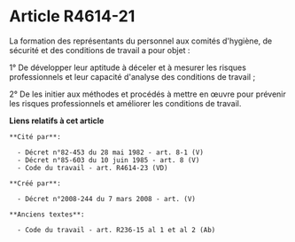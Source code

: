 # Article R4614-21

La formation des représentants du personnel aux comités d'hygiène, de sécurité et des conditions de travail a pour objet :

1° De développer leur aptitude à déceler et à mesurer les risques professionnels et leur capacité d'analyse des conditions de
travail ;

2° De les initier aux méthodes et procédés à mettre en œuvre pour prévenir les risques professionnels et améliorer les
conditions de travail.

**Liens relatifs à cet article**

	**Cité par**:

	  - Décret n°82-453 du 28 mai 1982 - art. 8-1 (V)
	  - Décret n°85-603 du 10 juin 1985 - art. 8 (V)
	  - Code du travail - art. R4614-23 (VD)

	**Créé par**:

	  - Décret n°2008-244 du 7 mars 2008 - art. (V)

	**Anciens textes**:

	  - Code du travail - art. R236-15 al 1 et al 2 (Ab)
